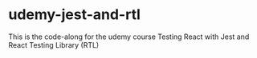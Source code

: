 # udemy-jest-and-rtl
This is the code-along for the udemy course  Testing React with Jest and React Testing Library (RTL)
